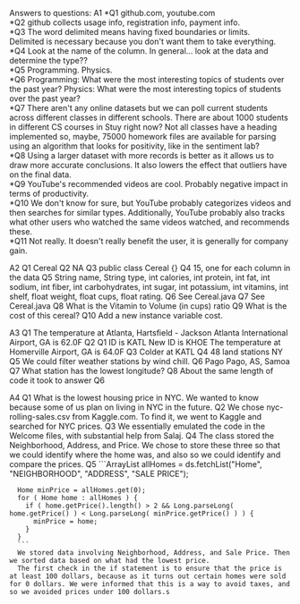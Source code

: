 Answers to questions:
A1
  *Q1  github.com, youtube.com \
  *Q2  github collects usage info, registration info, payment info. \
  *Q3  The word delimited means having fixed boundaries or limits. \
      Delimited is necessary because you don't want them to take everything.
  *Q4  Look at the name of the column. In general... look at the data and determine the type?? \
  *Q5  Programming. Physics. \
  *Q6  Programming: What were the most interesting topics of students over the past year? Physics: What were the most interesting topics of students over the past year?  \
  *Q7  There aren't any online datasets but we can poll current students across different classes in different schools. There are about 1000 students in different CS courses in Stuy right now? Not all classes have a heading implemented so, maybe, 75000 homework files are available for parsing using an algorithm that looks for positivity, like in the sentiment lab? \
  *Q8  Using a larger dataset with more records is better as it allows us to draw more accurate conclusions. It also lowers the effect that outliers have on the final data. \
  *Q9  YouTube's recommended videos are cool. Probably negative impact in terms of productivity. \
  *Q10 We don't know for sure, but YouTube probably categorizes videos and then searches for similar types.
      Additionally, YouTube probably also tracks what other users who watched the same videos watched, and recommends these. \
  *Q11 Not really. It doesn't really benefit the user, it is generally for company gain.

A2
  Q1  Cereal
  Q2  NA
  Q3  public class Cereal {}
  Q4  15, one for each column in the data
  Q5  String name, String type, int calories, int protein, int fat, int sodium, int fiber, int carbohydrates, int sugar, int potassium, int vitamins, int shelf, float weight, float cups, float rating.
  Q6  See Cereal.java
  Q7  See Cereal.java
  Q8  What is the Vitamin to Volume (in cups) ratio
  Q9  What is the cost of this cereal?
  Q10 Add a new instance variable cost.

A3
  Q1  The temperature at Atlanta, Hartsfield - Jackson Atlanta International Airport, GA is 62.0F
  Q2  Q1 ID is KATL
      New ID is KHOE
      The temperature at Homerville Airport, GA is 64.0F
  Q3  Colder at KATL
  Q4  48 land stations NY
  Q5  We could filter weather stations by wind chill.
  Q6  Pago Pago, AS, Samoa
  Q7  What station has the lowest longitude?
  Q8  About the same length of code it took to answer Q6

A4
  Q1  What is the lowest housing price in NYC. We wanted to know because some of us plan on living in NYC in the future.
  Q2  We chose nyc-rolling-sales.csv from Kaggle.com. To find it, we went to Kaggle and searched for NYC prices.
  Q3  We essentially emulated the code in the Welcome files, with substantial help from Salaj.
  Q4  The class stored the Neighborhood, Address, and Price. We chose to store these three so that we could identify where the home was, and also so we could identify and compare the prices.
  Q5  ```ArrayList<Home> allHomes = ds.fetchList("Home", "NEIGHBORHOOD", "ADDRESS", "SALE PRICE");

      Home minPrice = allHomes.get(0);
      for ( Home home : allHomes ) {
        if ( home.getPrice().length() > 2 && Long.parseLong( home.getPrice() ) < Long.parseLong( minPrice.getPrice() ) ) {
          minPrice = home;
        }
      }
      ```
      We stored data involving Neighborhood, Address, and Sale Price. Then we sorted data based on what had the lowest price.
      The first check in the if statement is to ensure that the price is at least 100 dollars, because as it turns out certain homes were sold for 0 dollars. We were informed that this is a way to avoid taxes, and so we avoided prices under 100 dollars.s
